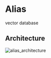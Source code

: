 # Alias
vector database

## Architecture
![alias_architecture](https://github.com/hunter2009pf/Alias/assets/32154029/ab234943-d2bf-49d3-ba52-f3be406cd6c7)

